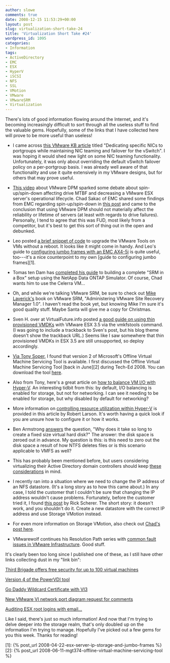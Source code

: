 ```yaml
---
author: slowe
comments: true
date: 2008-12-15 11:53:29+00:00
layout: post
slug: virtualization-short-take-24
title: 'Virtualization Short Take #24'
wordpress_id: 1095
categories:
- Information
tags:
- ActiveDirectory
- EMC
- ESX
- HyperV
- iSCSI
- NFS
- SSL
- VMotion
- VMware
- VMwareSRM
- Virtualization
---
```


There's lots of good information flowing around the Internet, and it's becoming increasingly difficult to sort through all the useless stuff to find the valuable gems. Hopefully, some of the links that I have collected here will prove to be more useful than useless!

* I came across [this VMware KB article](http://kb.vmware.com/selfservice/search.do?cmd=displayKC&docType=kc&externalId=1002722&sliceId=2&docTypeID=DT_KB_1_1&dialogID=9988974&stateId=1%200%209994223) titled "Dedicating specific NICs to portgroups while maintaining NIC teaming and failover for the vSwitch". I was hoping it would shed new light on some NIC teaming functionality. Unfortunately, it was only about overriding the default vSwitch failover policy on a per-portgroup basis. I was already well aware of that functionality and use it quite extensively in my VMware designs, but for others that may prove useful.

* [This video](http://www.youtube.com/watch?v=7CbRS0GGuNc) about VMware DPM sparked some debate about spin-up/spin-down affecting drive MTBF and decreasing a VMware ESX server's operational lifecycle. Chad Sakac of EMC shared some findings from EMC regarding spin-up/spin-down in [this post](http://virtualgeek.typepad.com/virtual_geek/2008/12/does-vmware-dpm-shorten-esx-server-lifespan.html) and came to the conclusion that using VMware DPM should not materially affect the reliability or lifetime of servers (at least with regards to drive failures). Personally, I tend to agree that this was FUD, most likely from a competitor, but it's best to get this sort of thing out in the open and debunked.

* Leo posted [a brief snippet of code](http://blog.core-it.com.au/?p=351) to upgrade the VMware Tools on VMs without a reboot. It looks like it might come in handy. And Leo's guide to [configuring jumbo frames with an EMC AX4-5i](http://blog.core-it.com.au/?p=100) is quite useful, too---it's a nice counterpoint to my own [guide to configuring jumbo frames][1].

* Tomas ten Dam has [completed his guide](http://tendam.wordpress.com/2008/11/18/srm-in-a-box-final-release-the-complete-setup/) to building a complete "SRM in a Box" setup using the NetApp Data ONTAP Simulator. Of course, Chad wants him to use the Celerra VM...

* Oh, and while we're talking VMware SRM, be sure to check out [Mike Laverick's](http://www.rtfm-ed.co.uk/) book on VMware SRM, "Administering VMware Site Recovery Manager 1.0". I haven't read the book yet, but knowing Mike I'm sure it's good quality stuff. Maybe Santa will give me a copy for Christmas.

* Sven H. over at VirtualFuture.info posted [a good guide on using thin provisioned VMDKs](http://virtualfuture.info/2008/12/vmware-esx-35-and-thinprovisioning/) with VMware ESX 3.5 via the vmkfstools command. (I was going to include a trackback to Sven's post, but his blog theme doesn't show the trackback URL.) Seems like I saw somewhere that thin provisioned VMDKs in ESX 3.5 are still unsupported, so deploy accordingly.

* [Via Tony Soper](http://blogs.technet.com/tonyso/archive/2008/11/26/hyper-v-how-to-patch-vms-offline.aspx), I found that version 2 of Microsoft's Offline Virtual Machine Servicing Tool is available. I first discussed the Offline Virtual Machine Servicing Tool [back in June][2] during Tech-Ed 2008. You can download the tool [here](http://www.microsoft.com/downloads/details.aspx?FamilyId=8408ECF5-7AFE-47EC-A697-EB433027DF73&displaylang=en).

* Also from Tony, here's a great article on [how to balance VM I/O with Hyper-V](http://blogs.technet.com/tonyso/archive/2008/12/04/hyper-v-how-to-balance-vm-i-o.aspx). An interesting tidbit from this: by default, I/O balancing is enabled for storage, but not for networking. I can see it needing to be enabled for storage, but why disabled by default for networking?

* More information on [controlling resource utilization within Hyper-V](http://www.virtualizationadmin.com/articles-tutorials/microsoft-hyper-v-articles/general/controlling-processor-resources-hyper-v-guests.html) is provided in this article by Robert Larson. It's worth having a quick look if you are unsure how to configure it or how it works.

* Ben Armstrong [answers](http://blogs.msdn.com/virtual_pc_guy/archive/2008/12/10/why-does-it-take-so-long-to-create-a-fixed-size-virtual-hard-disk.aspx) the question, "Why does it take so long to create a fixed size virtual hard disk?" The answer: the disk space is zeroed out in advance. My question is this: is this need to zero out the disk space a result of how NTFS deletes files or is this scenario applicable to VMFS as well?

* This has probably been mentioned before, but users considering virtualizing their Active Directory domain controllers should keep [these considerations](http://support.microsoft.com/kb/888794) in mind.

* I recently ran into a situation where we need to change the IP address of an NFS datastore. (It's a long story as to how this came about.) In any case, I told the customer that I couldn't be sure that changing the IP address wouldn't cause problems. Fortunately, before the customer tried it, I found [this post](http://vmwaretips.com/wp/2008/09/13/changing-the-ip-of-your-nfs-datastore/) by Rick Scherer. The short story: it doesn't work, and you shouldn't do it. Create a new datastore with the correct IP address and use Storage VMotion instead.

* For even more information on Storage VMotion, also check out [Chad's post here](http://virtualgeek.typepad.com/virtual_geek/2008/12/real-world-experiences-using-storage-vmotion.html).

* VMwarewolf continues his Resolution Path series with [common fault issues in VMware Infrastructure](http://www.vmwarewolf.com/common-fault-issues-in-vmware-infrastructure/). Good stuff.

It's clearly been too long since I published one of these, as I still have other links collecting dust in my "link bin":

[Third Brigade offers free security for up to 100 virtual machines](http://www.virtualization.info/2008/12/third-brigade-offers-free-security-for.html)  

[Version 4 of the PowerVDI tool](http://virtualgeek.typepad.com/virtual_geek/2008/11/version-9-of-the-powervdi-tool.html)  

[Go Daddy Wildcard Certificate with VI3](http://www.jasemccarty.com/blog/2008/01/godaddy-wildcard-certificate-with-vi3.html)  

[New VMware VI network port diagram request for comments](http://www.boche.net/blog/?p=655)  

[Auditing ESX root logins with email...](http://blog.core-it.com.au/?p=367)

Like I said, there's just so much information! And now that I'm trying to delve deeper into the storage realm, that's only doubled up on the information I'm trying to manage. Hopefully I've picked out a few gems for you this week. Thanks for reading!

[1]: {% post_url 2008-04-22-esx-server-ip-storage-and-jumbo-frames %}
[2]: {% post_url 2008-06-11-mgt374-offline-virtual-machine-servicing-tool %}

